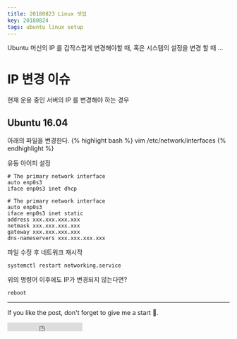 ```yaml
---
title: 20180823 Linux 셋업
key: 20180824
tags: ubuntu linux setup
---
```


Ubuntu 머신의 IP 를 갑작스럽게 변경해야할 때, 혹은 시스템의 설정을 변경 할 때 ...

<!-- more -->

# IP 변경 이슈

현재 운용 중인 서버의 IP 를 변경해야 하는 경우

## Ubuntu 16.04

아래의 파일을 변경한다.
{% highlight bash %}
vim /etc/network/interfaces
{% endhighlight %}

유동 아이피 설정
```
# The primary network interface
auto enp0s3
iface enp0s3 inet dhcp
```

```
# The primary network interface
auto enp0s3
iface enp0s3 inet static
address xxx.xxx.xxx.xxx
netmask xxx.xxx.xxx.xxx
gateway xxx.xxx.xxx.xxx
dns-nameservers xxx.xxx.xxx.xxx
```

파일 수정 후 네트워크 재시작
```
systemctl restart networking.service
```

위의 명령어 이후에도 IP가 변경되지 않는다면?
```
reboot
```

---


If you like the post, don't forget to give me a start :star2:.

<iframe src="https://ghbtns.com/github-btn.html?user=gbkim1988&repo=gbkim1988.github.io&type=star&count=true"  frameborder="0" scrolling="0" width="170px" height="20px"></iframe>
